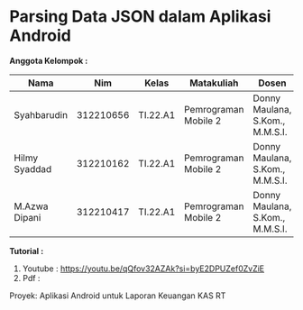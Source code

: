 # Parsing Data JSON dalam Aplikasi Android

**Anggota Kelompok :** <br>

| Nama | Nim | Kelas | Matakuliah | Dosen |
|-----|------|-----|-----|-----|
|Syahbarudin|312210656|TI.22.A1|Pemrograman Mobile 2|Donny Maulana, S.Kom., M.M.S.I.|
|Hilmy Syaddad|312210162|TI.22.A1|Pemrograman Mobile 2|Donny Maulana, S.Kom., M.M.S.I.|
|M.Azwa Dipani|312210417|TI.22.A1|Pemrograman Mobile 2|Donny Maulana, S.Kom., M.M.S.I.|

**Tutorial :** <br>

1. Youtube : https://youtu.be/qQfov32AZAk?si=byE2DPUZef0ZvZiE
2. Pdf :

Proyek: Aplikasi Android untuk Laporan Keuangan KAS RT
